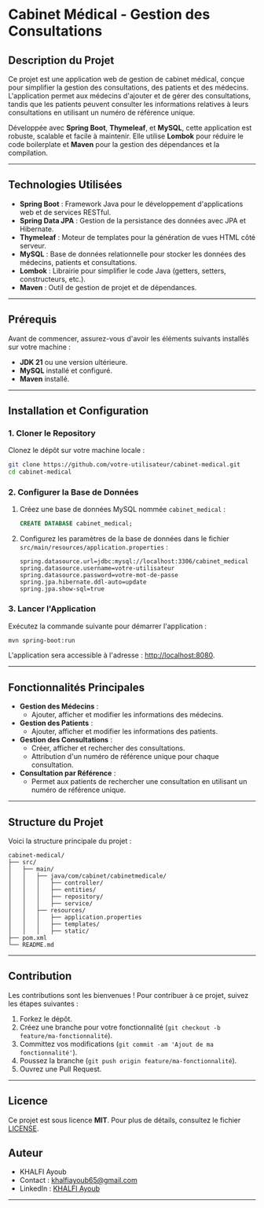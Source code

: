 # Cabinet Médical - Gestion des Consultations

## Description du Projet
Ce projet est une application web de gestion de cabinet médical, conçue pour simplifier la gestion des consultations, des patients et des médecins. L'application permet aux médecins d'ajouter et de gérer des consultations, tandis que les patients peuvent consulter les informations relatives à leurs consultations en utilisant un numéro de référence unique. 

Développée avec **Spring Boot**, **Thymeleaf**, et **MySQL**, cette application est robuste, scalable et facile à maintenir. Elle utilise **Lombok** pour réduire le code boilerplate et **Maven** pour la gestion des dépendances et la compilation.

---

## Technologies Utilisées
- **Spring Boot** : Framework Java pour le développement d'applications web et de services RESTful.
- **Spring Data JPA** : Gestion de la persistance des données avec JPA et Hibernate.
- **Thymeleaf** : Moteur de templates pour la génération de vues HTML côté serveur.
- **MySQL** : Base de données relationnelle pour stocker les données des médecins, patients et consultations.
- **Lombok** : Librairie pour simplifier le code Java (getters, setters, constructeurs, etc.).
- **Maven** : Outil de gestion de projet et de dépendances.

---

## Prérequis
Avant de commencer, assurez-vous d'avoir les éléments suivants installés sur votre machine :
- **JDK 21** ou une version ultérieure.
- **MySQL** installé et configuré.
- **Maven** installé.

---

## Installation et Configuration

### 1. Cloner le Repository
Clonez le dépôt sur votre machine locale :
```bash
git clone https://github.com/votre-utilisateur/cabinet-medical.git
cd cabinet-medical
```

### 2. Configurer la Base de Données
1. Créez une base de données MySQL nommée `cabinet_medical` :
   ```sql
   CREATE DATABASE cabinet_medical;
   ```
2. Configurez les paramètres de la base de données dans le fichier `src/main/resources/application.properties` :
   ```properties
   spring.datasource.url=jdbc:mysql://localhost:3306/cabinet_medical
   spring.datasource.username=votre-utilisateur
   spring.datasource.password=votre-mot-de-passe
   spring.jpa.hibernate.ddl-auto=update
   spring.jpa.show-sql=true
   ```

### 3. Lancer l'Application
Exécutez la commande suivante pour démarrer l'application :
```bash
mvn spring-boot:run
```
L'application sera accessible à l'adresse : [http://localhost:8080](http://localhost:8080).

---

## Fonctionnalités Principales
- **Gestion des Médecins** :
  - Ajouter, afficher et modifier les informations des médecins.
- **Gestion des Patients** :
  - Ajouter, afficher et modifier les informations des patients.
- **Gestion des Consultations** :
  - Créer, afficher et rechercher des consultations.
  - Attribution d'un numéro de référence unique pour chaque consultation.
- **Consultation par Référence** :
  - Permet aux patients de rechercher une consultation en utilisant un numéro de référence unique.

---

## Structure du Projet
Voici la structure principale du projet :
```
cabinet-medical/
├── src/
│   ├── main/
│   │   ├── java/com/cabinet/cabinetmedicale/
│   │   │   ├── controller/          
│   │   │   ├── entities/            
│   │   │   ├── repository/        
│   │   │   ├── service/          
│   │   ├── resources/
│   │   │   ├── application.properties 
│   │   │   ├── templates/          
│   │   │   ├── static/              
├── pom.xml                         
└── README.md
```

---

## Contribution
Les contributions sont les bienvenues ! Pour contribuer à ce projet, suivez les étapes suivantes :
1. Forkez le dépôt.
2. Créez une branche pour votre fonctionnalité (`git checkout -b feature/ma-fonctionnalité`).
3. Committez vos modifications (`git commit -am 'Ajout de ma fonctionnalité'`).
4. Poussez la branche (`git push origin feature/ma-fonctionnalité`).
5. Ouvrez une Pull Request.

---

## Licence
Ce projet est sous licence **MIT**. Pour plus de détails, consultez le fichier [LICENSE](LICENSE).

## Auteur
- KHALFI Ayoub 
- Contact : [khalfiayoub65@gmail.com](mailto:khalfiayoub65@gmail.com)  
- LinkedIn : [KHALFI Ayoub](www.linkedin.com/in/ayoub-khalfi-480739214)  

---
